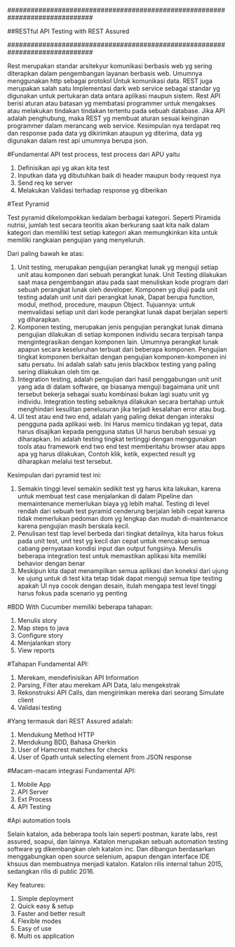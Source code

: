##############################################################################

##RESTful API Testing with REST Assured

##############################################################################

Rest merupakan standar arsitekyur komunikasi berbasis web yg sering diterapkan dalam pengembangan layanan berbasis web.
Umumnya menggunakan http sebagai protokol Untuk komunikasi data. REST juga merupakan salah satu Implementasi dark web service sebagai standar yg digunakan untuk pertukaran data antara aplikasi maupun sistem. Rest API berisi aturan atau batasan yg membatasi programmer untuk mengakses atau melakukan tindakan tindakan tertentu pada sebuah database. Jika API adalah penghubung, maka REST yg membuat aturan sesuai keinginan programmer dalam merancang web service. Kesimpulan nya terdapat req dan response pada data yg dikirimkan ataupun yg diterima, data yg digunakan dalam rest api umumnya berupa json.

#Fundamental API test process, test process dari APU yaitu
1. Definisikan api yg akan kita test
2. Inputkan data yg dibutuhkan baik di header maupun body request nya
3. Send req ke server
4. Melakukan Validasi terhadap response yg diberikan


#Test Pyramid

Test pyramid dikelompokkan kedalam berbagai kategori. Seperti Piramida nutrisi, jumlah test secara teoritis akan berkurang saat kita naik dalam kategori dan memiliki test setiap kategori akan memungkinkan kita untuk memiliki rangkaian pengujian yang menyeluruh.

Dari paling bawah ke atas:
1. Unit testing, merupakan pengujian perangkat lunak yg menguji setiap unit atau komponen dari sebuah perangkat lunak. Unit Testing dilakukan saat masa pengembangan atau pada saat menuliskan kode program dari sebuah perangkat lunak oleh developer. Komponen yg diuji pada unit testing adalah unit unit dari perangkat lunak, Dapat berupa function, modul, method, procedure, maupun Object. Tujuannya: untuk memvalidasi setiap unit dari kode perangkat lunak dapat berjalan seperti yg diharapkan.
2. Komponen testing, merupakan jenis pengujian perangkat lunak dimana pengujian dilakukan di setiap komponen individu secara terpisah tanpa mengintegrasikan dengan komponen lain. Umumnya perangkat lunak apapun secara keseluruhan terbuat  dari beberapa komponen. Pengujian tingkat komponen berkaitan dengan pengujian komponen-komponen ini satu persatu. Ini adalah salah satu jenis blackbox testing yang paling sering dilakukan oleh tim qe.
3. Integration testing, adalah pengujian dari hasil penggabungan unit unit yang ada di dalam software, qe biasanya menguji bagaimana unit unit tersebut bekerja sebagai suatu kombinasi bukan lagi suatu unit yg individu. Integration testing sebaiknya dilakukan secara bertahap untuk menghindari kesulitan penelusuran jika terjadi kesalahan error atau bug.
4. UI test atau end two end, adalah yang paling dekat dengan interaksi pengguna pada aplikasi web. Ini Harus memicu tindakan yg tepat, data harus disajikan kepada pengguna status UI harus berubah sesuai yg diharapkan. Ini adalah testing tingkat tertinggi dengan menggunakan tools atau framework end two end test memberitahu browser atau apps apa yg harus dilakukan, Contoh klik, ketik, expected result yg diharapkan melalui test tersebut.

Kesimpulan dari pyramid test ini:
1. Semakin tinggi level semakin sedikit test yg harus kita lakukan, karena untuk membuat test case menjalankan di dalam Pipeline dan memaintenance memerlukan biaya yg lebih mahal. Testing di level rendah dari sebuah test pyramid cenderung berjalan lebih cepat karena tidak memerlukan pedoman dom yg lengkap dan mudah di-maintenance karena pengujian masih berskala kecil.
2. Penulisan test tiap level berbeda dari tingkat detailnya, kita harus fokus pada unit test, unit test yg kecil dan cepat untuk mencakup semua cabang pernyataan kondisi input dan output fungsinya. Menulis beberapa integration test untuk memastikan aplikasi kita memiliki behavior dengan benar
 3. Meskipun kita dapat menampilkan semua aplikasi dan koneksi dari ujung ke ujung untuk di test kita tetap tidak dapat menguji semua tipe testing apakah UI nya cocok dengan desain, itulah mengapa test level tinggi harus fokus pada scenario yg penting


#BDD With Cucumber memiliki beberapa tahapan:
1. Menulis story
2. Map steps to java
3. Configure story
4. Menjalankan story
5. View reports

#Tahapan Fundamental API:
1. Merekam, mendefinisikan API Information
2. Parsing, Filter atau merekam API Data, lalu mengekstrak
3. Rekonstruksi API Calls, dan mengirimkan mereka dari seorang Simulate client
4. Validasi testing

#Yang termasuk dari REST Assured adalah:
1. Mendukung Method HTTP
2. Mendukung BDD, Bahasa Gherkin
3. User of Hamcrest matches for checks
4. User of Gpath untuk selecting element from JSON response

#Macam-macam integrasi Fundamental API:
1. Mobile App
2. API Server
3. Ext Process
4. API Testing


#Api automation tools

Selain katalon, ada beberapa tools lain seperti postman, karate labs, rest assured, soapui, dan lainnya.
Katalon merupakan sebuah automation testing software yg dikembangkan oleh katalon inc. Dan dibangun berdasarkan menggabungkan open source selenium, apapun dengan interface IDE khsuus dan membuatnya menjadi katalon. Katalon rilis internal tahun 2015, sedangkan rilis di public 2016. 

Key features:
1. Simple deployment
2. Quick easy & setup
3. Faster and better result
4. Flexible modes
5. Easy of use
6. Multi os application


